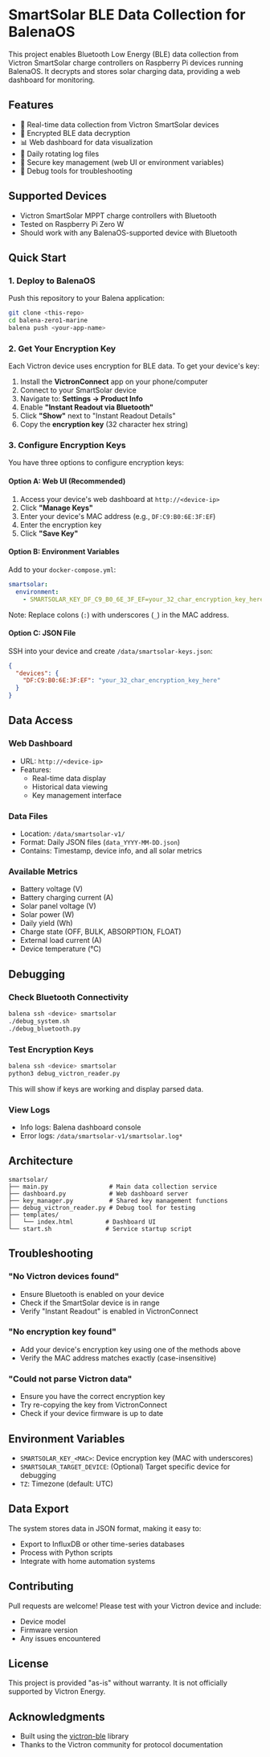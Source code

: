 # SmartSolar BLE Data Collection for BalenaOS

This project enables Bluetooth Low Energy (BLE) data collection from Victron SmartSolar charge controllers on Raspberry Pi devices running BalenaOS. It decrypts and stores solar charging data, providing a web dashboard for monitoring.

## Features

- 🔋 Real-time data collection from Victron SmartSolar devices
- 🔐 Encrypted BLE data decryption
- 📊 Web dashboard for data visualization
- 📁 Daily rotating log files
- 🔑 Secure key management (web UI or environment variables)
- 🐛 Debug tools for troubleshooting

## Supported Devices

- Victron SmartSolar MPPT charge controllers with Bluetooth
- Tested on Raspberry Pi Zero W
- Should work with any BalenaOS-supported device with Bluetooth

## Quick Start

### 1. Deploy to BalenaOS

Push this repository to your Balena application:

```bash
git clone <this-repo>
cd balena-zero1-marine
balena push <your-app-name>
```

### 2. Get Your Encryption Key

Each Victron device uses encryption for BLE data. To get your device's key:

1. Install the **VictronConnect** app on your phone/computer
2. Connect to your SmartSolar device
3. Navigate to: **Settings → Product Info**
4. Enable **"Instant Readout via Bluetooth"**
5. Click **"Show"** next to "Instant Readout Details"
6. Copy the **encryption key** (32 character hex string)

### 3. Configure Encryption Keys

You have three options to configure encryption keys:

#### Option A: Web UI (Recommended)
1. Access your device's web dashboard at `http://<device-ip>`
2. Click **"Manage Keys"**
3. Enter your device's MAC address (e.g., `DF:C9:B0:6E:3F:EF`)
4. Enter the encryption key
5. Click **"Save Key"**

#### Option B: Environment Variables
Add to your `docker-compose.yml`:

```yaml
smartsolar:
  environment:
    - SMARTSOLAR_KEY_DF_C9_B0_6E_3F_EF=your_32_char_encryption_key_here
```

Note: Replace colons (`:`) with underscores (`_`) in the MAC address.

#### Option C: JSON File
SSH into your device and create `/data/smartsolar-keys.json`:

```json
{
  "devices": {
    "DF:C9:B0:6E:3F:EF": "your_32_char_encryption_key_here"
  }
}
```

## Data Access

### Web Dashboard
- URL: `http://<device-ip>`
- Features:
  - Real-time data display
  - Historical data viewing
  - Key management interface

### Data Files
- Location: `/data/smartsolar-v1/`
- Format: Daily JSON files (`data_YYYY-MM-DD.json`)
- Contains: Timestamp, device info, and all solar metrics

### Available Metrics
- Battery voltage (V)
- Battery charging current (A)
- Solar panel voltage (V)
- Solar power (W)
- Daily yield (Wh)
- Charge state (OFF, BULK, ABSORPTION, FLOAT)
- External load current (A)
- Device temperature (°C)

## Debugging

### Check Bluetooth Connectivity
```bash
balena ssh <device> smartsolar
./debug_system.sh
./debug_bluetooth.py
```

### Test Encryption Keys
```bash
balena ssh <device> smartsolar
python3 debug_victron_reader.py
```

This will show if keys are working and display parsed data.

### View Logs
- Info logs: Balena dashboard console
- Error logs: `/data/smartsolar-v1/smartsolar.log*`

## Architecture

```
smartsolar/
├── main.py                 # Main data collection service
├── dashboard.py            # Web dashboard server
├── key_manager.py          # Shared key management functions
├── debug_victron_reader.py # Debug tool for testing
├── templates/
│   └── index.html         # Dashboard UI
└── start.sh               # Service startup script
```

## Troubleshooting

### "No Victron devices found"
- Ensure Bluetooth is enabled on your device
- Check if the SmartSolar device is in range
- Verify "Instant Readout" is enabled in VictronConnect

### "No encryption key found"
- Add your device's encryption key using one of the methods above
- Verify the MAC address matches exactly (case-insensitive)

### "Could not parse Victron data"
- Ensure you have the correct encryption key
- Try re-copying the key from VictronConnect
- Check if your device firmware is up to date

## Environment Variables

- `SMARTSOLAR_KEY_<MAC>`: Device encryption key (MAC with underscores)
- `SMARTSOLAR_TARGET_DEVICE`: (Optional) Target specific device for debugging
- `TZ`: Timezone (default: UTC)

## Data Export

The system stores data in JSON format, making it easy to:
- Export to InfluxDB or other time-series databases
- Process with Python scripts
- Integrate with home automation systems

## Contributing

Pull requests are welcome! Please test with your Victron device and include:
- Device model
- Firmware version
- Any issues encountered

## License

This project is provided "as-is" without warranty. It is not officially supported by Victron Energy.

## Acknowledgments

- Built using the [victron-ble](https://github.com/keshavdv/victron-ble) library
- Thanks to the Victron community for protocol documentation 